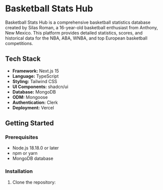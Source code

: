 # Basketball Stats Hub

Basketball Stats Hub is a comprehensive basketball statistics database created by Silas Roman, a 16-year-old basketball enthusiast from Anthony, New Mexico. This platform provides detailed statistics, scores, and historical data for the NBA, ABA, WNBA, and top European basketball competitions.

## Tech Stack

- **Framework:** Next.js 15
- **Language:** TypeScript
- **Styling:** Tailwind CSS
- **UI Components:** shadcn/ui
- **Database:** MongoDB
- **ODM:** Mongoose
- **Authentication:** Clerk
- **Deployment:** Vercel

## Getting Started

### Prerequisites

- Node.js 18.18.0 or later
- npm or yarn
- MongoDB database

### Installation

1. Clone the repository:

